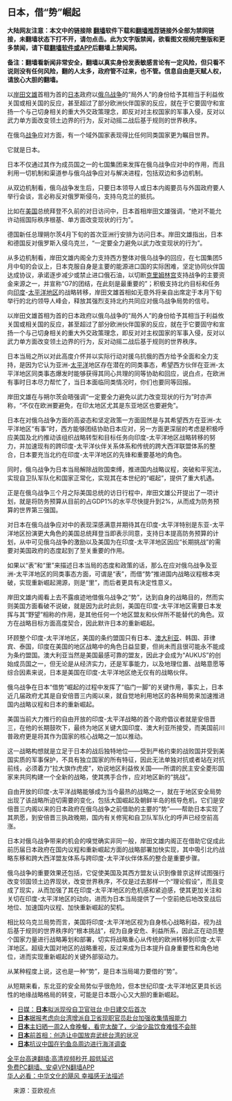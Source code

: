  <!-- 面包屑导航 --> <h2>日本，借“势”崛起</h2> <p class="notice"><b>大陆网友注意：本文中的链接除 <a href="https://github.com/bannedbook/fanqiang" >翻墙</a>软件下载和<a href="https://github.com/killgcd/justmysocks/blob/master/README.md">翻墙推荐</a>链接外全部为禁网链接，未翻墙状态下打不开，请勿点击。此为文字版禁闻，欲看图文视频完整版和更多禁闻，请下载<a href="https://github.com/bannedbook/fanqiang">翻墙软件或APP</a>后翻墙上禁闻网。</p><p>备注：翻墙看新闻非常安全，翻墙以真实身份发表敏感言论有一定风险，但只看不说则没有任何风险，翻的人太多，政府管不过来，也不管。信息自由是天赋人权，请放心大胆的翻墙。</b></p>  <div class="entry"> <p id="summary">以<a href="https://www.bannedbook.org/bnews/tag/%e5%b2%b8%e7%94%b0%e6%96%87%e9%9b%84/" class="st_tag internal_tag" rel="tag" title="标签 岸田文雄 下的日志">岸田文雄</a>首相为首的<a href="https://www.bannedbook.org/bnews/tag/%e6%97%a5%e6%9c%ac/" class="st_tag internal_tag" rel="tag" title="标签 日本 下的日志">日本</a>政府以<a href="https://www.bannedbook.org/bnews/tag/%e4%bf%84%e4%b9%8c%e6%88%98%e4%ba%89/" class="st_tag internal_tag" rel="tag" title="标签 俄乌战争 下的日志">俄乌战争</a>的“局外人”的身份给予其相当于利益攸关国或相关国的反应，甚至超过了部分欧洲伙伴国家的反应，就在于它要固守和宣扬一个与己切身相关的重大外交政策理念，即反对对主权国家的军事入侵，反对以武力单方面改变领土边界的行为，反对动摇二战后基于规则的世界秩序。</p> <p id="conimg">在俄乌<a href="https://www.bannedbook.org/bnews/tag/%E6%88%98%E4%BA%89/" class="st_tag internal_tag" rel="tag" title="标签 战争 下的日志">战争</a>应对方面，有一个域外国家表现得比任何同类国家更为瞩目世界。</p> <p>它就是日本。</p> <p>日本不仅通过其作为成员国之一的七国集团来发挥在俄乌战争应对中的作用，而且利用一切机制和渠道参与俄乌战争应对与解决进程，包括双边和多边机制。</p> <p>从双边机制看，俄乌战争发生后，只要日本领导人或日本内阁要员与外国政府要人举行会谈，言必称反对俄罗斯侵乌，支持乌克兰的抵抗。</p> <p>比如在<a href="https://www.bannedbook.org/bnews/tag/%e7%be%8e%e5%9b%bd/" class="st_tag internal_tag" rel="tag" title="标签 美国 下的日志">美国</a>总统拜登不久前的对日访问中，日本首相岸田文雄强调，“绝对不能允许动摇国际秩序根基、单方面改变现状的行为”。</p> <p>德国新任总理朔尔茨4月下旬的首次亚洲行安排为访问日本。岸田文雄指出，日本和德国反对俄罗斯入侵乌克兰，“一定要全力避免以武力改变现状的行为”。</p>  <p>从多边机制看，岸田文雄内阁全力支持西方整体对俄乌战争的回应，在七国集团5月中旬的会议上，日本克服自身是主要的能源进口国的实际困难，坚定协同伙伴国达成协议，承诺逐步减少或禁止进口俄石油，以切断<span class='wp_keywordlink'><a href="https://www.bannedbook.org/forum2/topic1172.html" title="克里姆林宫秘史——斯大林情妇的回忆" target="_blank">克里姆林宫</a></span>支持战争的主要资金来源之一，并宣称“G7的团结，在此刻是最重要的”；积极支持北约目标和任务向<a href="https://www.bannedbook.org/bnews/tag/%e5%8d%b0%e5%ba%a6/" class="st_tag internal_tag" rel="tag" title="标签 印度 下的日志">印度</a>-<a href="https://www.bannedbook.org/bnews/tag/%E5%A4%AA%E5%B9%B3%E6%B4%8B%E5%9C%B0%E5%8C%BA/" class="st_tag internal_tag" rel="tag" title="标签 太平洋地区 下的日志">太平洋地区</a>的战略转移，岸田文雄首相如无意外将亲自出席定于本月下旬举行的北约领导人峰会，释放其强烈支持北约共同应对俄乌战争局势的信号。</p> <p>以岸田文雄首相为首的日本政府以俄乌战争的“局外人”的身份给予其相当于利益攸关国或相关国的反应，甚至超过了部分欧洲伙伴国家的反应，就在于它要固守和宣扬一个与己切身相关的重大外交政策理念，即反对对主权国家的军事入侵，反对以武力单方面改变领土边界的行为，反对动摇二战后基于规则的世界秩序。</p> <p>日本当局之所以对此高度介怀并以实际行动对援乌抗俄的西方给予全面和全力支持，是因为它认为亚洲-<a href="https://www.bannedbook.org/bnews/tag/%e5%a4%aa%e5%b9%b3%e6%b4%8b/" class="st_tag internal_tag" rel="tag" title="标签 太平洋 下的日志">太平洋</a>地区存在潜在的同类事态，希望西方伙伴在亚洲-太平洋地区同类事态爆发时能够获得其同心共理的同等协助和回应，说白点，在欧洲有事时日本尽力帮忙了，当日本面临同类情况时，你们也要同等回报。</p> <p>岸田文雄在与朔尔茨会晤强调“一定要全力避免以武力改变现状的行为”时亦声称，“不仅在欧洲要避免，在印太地区尤其是东亚地区也要避免”。</p> <p>日本在对俄乌战争方面的高姿态和坚定政策一方面固然是与其希望西方在亚洲-太平洋地区“有事”时，西方能够团结协助日本应对，另一方面更深层的考虑是积极呼应美国及北约推动该组织战略转型和目标任务向印度-太平洋地区战略转移的努力，并加速现有的跨印度-太平洋伙伴关系体系和传统的跨大西洋联盟体系的整合，日本要充当北约在印度-太平洋地区的先锋和重要基地的角色。</p> <p>同时，俄乌战争为日本当局解除战败国束缚，推进国内战略议程，突破和平宪法，实现自卫队军队化和国家正常化，实现其在本世纪的“崛起”，提供了重大机遇。</p> <p>正是在俄乌战争三个月之际美国总统的访日行程中，岸田文雄公开提出了一项计划，就是将防务预算从目前的占GDP1%的水平尽快提升到2%，从而成为防务预算的世界第三强国。</p>  <p>对日本在俄乌战争应对中的表现深感满意并期待其在印度-太平洋特别是东亚-太平洋地区扮演更大角色的美国总统拜登当即表示同意，支持日本提高防务预算的计划，从中可见俄乌战争的激励以及美国为在印度-太平洋地区因应“长期挑战”的需要对美国政府的态度起到了至关重要的作用。</p> <p>如果以“表”和“里”来描述日本当局的态度和政策的话，那么在应对俄乌战争及亚洲-太平洋地区的同类事态方面，可谓是“表”，而借“势”推进国内战略议程根本突破，实现重新崛起溯源，则是“里”，而后者更具有决定性意义。</p> <p>岸田文雄内阁看上去不露痕迹地借俄乌战争之“势”，达到自身的战略目的，然而实则美国方面看破不说破，就是因为此时此刻，美国在印度-太平洋地区需要日本发挥与其“野望”相称的作用，是其他任何一个地区盟友和伙伴所不能替代的角色。双方在战略目标方面高度契合，因此默许日本的重新崛起。</p> <p>环顾整个印度-太平洋地区，美国的条约盟国只有日本、<a href="https://www.bannedbook.org/bnews/tag/%e6%be%b3%e5%a4%a7%e5%88%a9%e4%ba%9a/" class="st_tag internal_tag" rel="tag" title="标签 澳大利亚 下的日志">澳大利亚</a>、韩国、菲律宾、泰国，印度在美国的地区战略中的角色日益显要，但尚未而且很可能永不能成为条约盟国。澳大利亚当然是美国最感可靠的盟友，因此才会成为“AUKUS”的创始成员国之一，但无论是从经济实力，还是军事能力，以及地理位置、战略意愿等综合因素来说，日本是美国在印度-太平洋地区绝无仅有的战略伙伴。</p> <p>俄乌战争在日本“借势”崛起的过程中发挥了“临门一脚”的关键作用，事实上，日本近几届政府尤其是自安倍晋三内阁以来，就自觉地利用地区的各种局势来加速推进国内战略议程和日本的重新崛起。</p> <p>美国当前大力推行的自由开放的印度-太平洋战略的首个政府倡议者就是安倍晋三，在他的长期鼓吹下，最终为地区关键大国印度、澳大利亚所接受，而美国前川普政府更是将其作为国家的核心战略之一加以推动。</p> <p>这一战略构想就是立足于日本的战后独特地位——受到严格约束的战败国并受到美国实质的军事保护，不具有独立国家的所有特征，因此无法单独对抗或者站在对抗前线，必须着力“拉大旗作虎皮”，劝说地区利益攸关国——所谓的民主安全菱形国家来共同构建一个全新的战略，使其携手合作，应对地区新的“挑战”。</p>  <p>自由开放的印度-太平洋战略能够成为当今最热的战略之一，就在于地区安全局势出现了该战略所迫切需要的变化，包括大国崛起及朝鲜半岛的核导危机，它们是安倍晋三内阁以来的日本政府在俄乌战争之前借助的主要的“势”——帮助日本实现了其夙愿，到安倍晋三执政晚期，国内有关修宪和自卫队军队化的呼声已经空前高涨。</p> <p>日本对俄乌战争带来的机会的嗅觉确实非同一般，岸田文雄内阁正在借助它促成此前历届日本政府在国内议程和重新崛起方面的战略部署加快实现，其中吸引北约战略东移和跨大西洋盟友体系与跨印度-太平洋伙伴体系的整合是重要步骤。</p> <p>俄乌战争的重要效果还包括，它促使美国及其西方盟友认识到像普京这样试图强行改变邻国领土边界现状，改变世界秩序，不仅是过去那样一个“理论假设”，而且变成了现实，从而加强了其在印度-太平洋地区的危机感和紧迫感，使其更加关注和关切在印度-太平洋地区的动向，进而为日本当局提供了一个空前绝后地改变战后地位、加速国内议程、加快重新崛起的契机。</p> <p>相比较乌克兰局势而言，美国将印度-太平洋地区视为自身核心战略利益，视为战后基于规则的世界秩序的“根本挑战”，视为自身安危、利益所系，因此正在动员整个国家力量进行战略筹划和部署，切实将战略重心从传统的欧洲转移到印度-太平洋地区。超级大国对地区的战略重视，反过来成为日本提升自身重要性和角色地位，进而实现重新崛起的关键外部驱动力。</p> <p>从某种程度上说，这也是一种“势”，是日本当局竭力要借的“势”。</p> <p>从短期来看，东北亚的安全局势似乎很危险，但本世纪印度-太平洋地区更具长远性的地缘战略格局的转变，可能是日本既小心又大胆的重新崛起。</p> <div id="taboola-mid-1"></div>  <ul class='op-related-articles' title='相关阅读'> <li><a href='https://www.bannedbook.org/bnews/ssgc/20220607/1742538.html' target='_blank'>日媒：<b>日本</b>拟派现役自卫官驻台 中日建交后首次</a></li> <li><a href='https://www.bannedbook.org/bnews/headline/20220607/1742526.html' target='_blank'><b>日本</b>据报考虑向台湾增派自卫省现职官员赴台加强收集情报能力</a></li> <li><a href='https://www.bannedbook.org/bnews/lifebaike/20220606/1742222.html' target='_blank'><b>日本</b>主妇晒一周2人食晚餐，看完太酸了，少油少盐饮食难怪不会胖</a></li> <li><a href='https://www.bannedbook.org/bnews/headline/20220606/1742166.html' target='_blank'><b>日本</b>前首相：创造让中国放弃武统台湾的状况</a></li> <li><a href='https://www.bannedbook.org/bnews/headline/20220605/1742120.html' target='_blank'><b>日本</b>抗议中国在钓鱼岛周边进行海洋调查</a></li> </ul> <p class="texttj"> <a href="https://github.com/bannedbook/fanqiang/wiki/V2ray%E6%9C%BA%E5%9C%BA" target="_blank">全平台高速翻墙:高清视频秒开,超低延迟</a><br/> <a href="https://github.com/bannedbook/fanqiang/wiki/%E7%A6%81%E9%97%BB%E7%BD%91%E5%AE%89%E5%8D%93%E7%BF%BB%E5%A2%99%E6%96%B0%E9%97%BBAPP" target="_blank">免费PC翻墙、安卓VPN翻墙APP</a><br/> <a href="https://www.bannedbook.org/bnews/comments/20220220/1694796.html" target="_blank">华人必看：中华文化的飓风 幸福感无法描述</a> </p> <p class="src-info">　来源：亚欧视点 </p><a name='sharetosocial'></a>  <div style="margin-bottom:5px;padding-bottom:5px;clear:both"> <div id="archive-pix-1" class="banner-ads"> <!-- AuctionX Display platform tag START --> <div id="27602x728x90x621x_ADSLOT1" clicktrack="%%CLICK_URL_ESC%%"></div>  <!-- AuctionX Display platform tag END --> </div> <div id="archive-pix-2" class="banner-ads"> <!-- AuctionX Display platform tag START --> <div id="27556x300x250x621x_ADSLOT1" clicktrack="%%CLICK_URL_ESC%%" style="margin:0 auto;text-align:center"></div>  <!-- AuctionX Display platform tag END --> </div> </div>  <div id="archive-pix-1" class="banner-ads"> <!-- AuctionX Display platform tag START --> <div id="27603x728x90x621x_ADSLOT1" clicktrack="%%CLICK_URL_ESC%%"></div>  <!-- AuctionX Display platform tag END --> </div> </div><!--END ENTRY--> 
